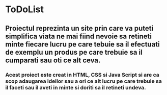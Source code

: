 # ToDoList
## Proiectul reprezinta un site prin care va puteti simplifica viata ne mai fiind nevoie sa retineti minte fiecare lucru pe care tebuie sa il efectuati de exemplu un produs pe care trebuie sa il cumparati sau oti ce alt ceva.
### Acest proiect este creat in **HTML**, **CSS** si **Java Script** si are ca scop adaugarea ideilor sau a ori ce alt lucru pe care trebuie sa il faceti sau il aveti in minte si doriti sa il retineti undeva.
